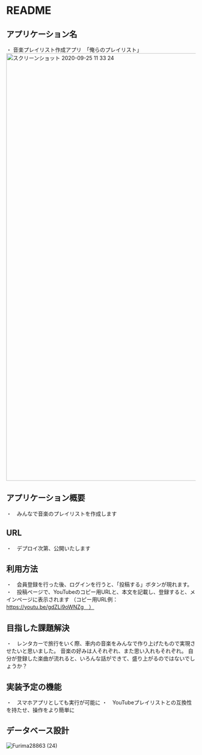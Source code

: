 # README

## アプリケーション名
・ 音楽プレイリスト作成アプリ　「俺らのプレイリスト」
<img width="1137" alt="スクリーンショット 2020-09-25 11 33 24" src="https://user-images.githubusercontent.com/66468820/94223105-14268700-ff2a-11ea-9fcd-e86d7de33b52.png">


## アプリケーション概要
・　みんなで音楽のプレイリストを作成します

## URL
・　デプロイ次第、公開いたします

## 利用方法
・　会員登録を行った後、ログインを行うと、「投稿する」ボタンが現れます。
・　投稿ページで、YouTubeのコピー用URLと、本文を記載し、登録すると、メインページに表示されます
（コピー用URL例：　https://youtu.be/gdZLi9oWNZg　）

## 目指した課題解決
・　レンタカーで旅行をいく際、車内の音楽をみんなで作り上げたもので実現させたいと思いました。
音楽の好みは人それぞれ、また思い入れもそれぞれ。
自分が登録した楽曲が流れると、いろんな話ができて、盛り上がるのではないでしょうか？

## 実装予定の機能
・　スマホアプリとしても実行が可能に
・　YouTubeプレイリストとの互換性を持たせ、操作をより簡単に

## データベース設計
![Furima28863 (24)](https://user-images.githubusercontent.com/66468820/94223045-ee997d80-ff29-11ea-83af-9f1c85a01651.png)


